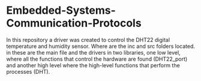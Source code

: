 # Embedded-Systems-Communication-Protocols
In this repository a driver was created to control the DHT22 digital temperature and humidity sensor.
Where are the inc and src folders located. in these are the main file and the drivers in two libraries, one low level, where all the functions that control the hardware are found (DHT22_port) and another high level where the high-level functions that perform the processes (DHT).
